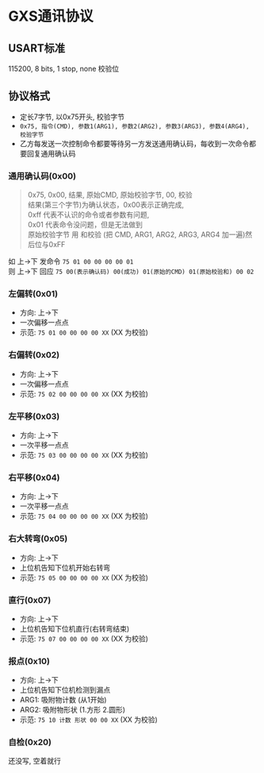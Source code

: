 # GXS通讯协议

## USART标准

115200, 8 bits, 1 stop, none 校验位

## 协议格式

- 定长7字节, 以0x75开头, 校验字节
- `0x75, 指令(CMD), 参数1(ARG1), 参数2(ARG2), 参数3(ARG3), 参数4(ARG4), 校验字节`
- 乙方每发送一次控制命令都要等待另一方发送通用确认码，每收到一次命令都要回复通用确认码

### 通用确认码(0x00)

> 0x75, 0x00, 结果, 原始CMD, 原始校验字节, 00, 校验  
> 结果(第三个字节)为确认状态，0x00表示正确完成,  
> 0xff 代表不认识的命令或者参数有问题,  
> 0x01 代表命令没问题，但是无法做到  
> 原始校验字节 用 和校验 (把 CMD, ARG1, ARG2, ARG3, ARG4 加一遍)然后位与0xFF

如 上->下 发命令 `75 01 00 00 00 00 01`  
则 上->下 回应 `75 00(表示确认码) 00(成功) 01(原始的CMD) 01(原始校验和) 00 02`

### 左偏转(0x01)

- 方向: 上->下
- 一次偏移一点点
- 示范: `75 01 00 00 00 00 XX` (XX 为校验)

### 右偏转(0x02)

- 方向: 上->下
- 一次偏移一点点
- 示范: `75 02 00 00 00 00 XX` (XX 为校验)

### 左平移(0x03)

- 方向: 上->下
- 一次平移一点点
- 示范: `75 03 00 00 00 00 XX` (XX 为校验)

### 右平移(0x04)

- 方向: 上->下
- 一次平移一点点
- 示范: `75 04 00 00 00 00 XX` (XX 为校验)

### 右大转弯(0x05)

- 方向: 上->下
- 上位机告知下位机开始右转弯
- 示范: `75 05 00 00 00 00 XX` (XX 为校验)

### 直行(0x07)

- 方向: 上->下
- 上位机告知下位机直行(右转弯结束)
- 示范: `75 07 00 00 00 00 XX` (XX 为校验)

### 报点(0x10)

- 方向: 上->下
- 上位机告知下位机检测到漏点
- ARG1: 吸附物计数 (从1开始)
- ARG2: 吸附物形状 (1.方形 2.圆形)
- 示范: `75 10 计数 形状 00 00 XX` (XX 为校验)

### 自检(0x20)

还没写, 空着就行
